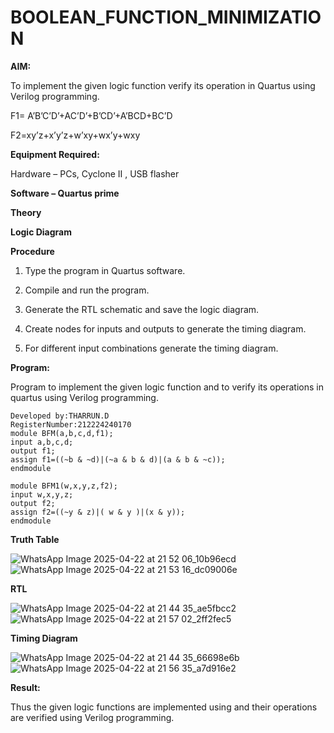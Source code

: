 # BOOLEAN_FUNCTION_MINIMIZATION

**AIM:**

To implement the given logic function verify its operation in Quartus using Verilog programming.

F1= A’B’C’D’+AC’D’+B’CD’+A’BCD+BC’D 

F2=xy’z+x’y’z+w’xy+wx’y+wxy

**Equipment Required:**

Hardware – PCs, Cyclone II , USB flasher

**Software – Quartus prime**

**Theory**

**Logic Diagram**

**Procedure**

1.	Type the program in Quartus software.

2.	Compile and run the program.

3.	Generate the RTL schematic and save the logic diagram.

4.	Create nodes for inputs and outputs to generate the timing diagram.

5.	For different input combinations generate the timing diagram.


**Program:**

 Program to implement the given logic function and to verify its operations in quartus using Verilog programming.
```
Developed by:THARRUN.D
RegisterNumber:212224240170
module BFM(a,b,c,d,f1);
input a,b,c,d;
output f1;
assign f1=((~b & ~d)|(~a & b & d)|(a & b & ~c));
endmodule

module BFM1(w,x,y,z,f2);
input w,x,y,z;
output f2;
assign f2=((~y & z)|( w & y )|(x & y));
endmodule

```
**Truth Table**

![WhatsApp Image 2025-04-22 at 21 52 06_10b96ecd](https://github.com/user-attachments/assets/e38539ad-c95d-4d9b-b71a-8b56d53d6706)
![WhatsApp Image 2025-04-22 at 21 53 16_dc09006e](https://github.com/user-attachments/assets/36c2227c-0bbd-436c-940f-6b648f2023d8)


**RTL**

![WhatsApp Image 2025-04-22 at 21 44 35_ae5fbcc2](https://github.com/user-attachments/assets/e34a7c2e-83a1-4501-8867-6c24a1b5765c)
![WhatsApp Image 2025-04-22 at 21 57 02_2ff2fec5](https://github.com/user-attachments/assets/ebcc4381-909a-452a-9ea5-3527acb75def)


**Timing Diagram**

![WhatsApp Image 2025-04-22 at 21 44 35_66698e6b](https://github.com/user-attachments/assets/c31bf440-fb65-4365-9eca-4384725fda9f)
![WhatsApp Image 2025-04-22 at 21 56 35_a7d916e2](https://github.com/user-attachments/assets/ba6f62af-fdbe-49c7-b1a7-7c032b3f60d6)



**Result:**

Thus the given logic functions are implemented using and their operations are verified using Verilog programming.

